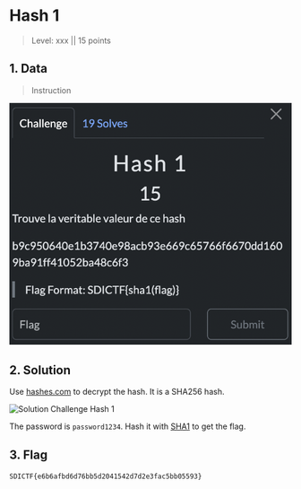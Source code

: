 # Hash 1

> Level: xxx || 15 points


## 1. Data

> Instruction

![Instruction Challenge Hash 1](challenge_Hash_1.png)



## 2. Solution

Use [hashes.com](https://hashes.com/en/decrypt/hash) to decrypt the hash. It is a SHA256 hash.


![Solution Challenge Hash 1](https://github.com/user-attachments/assets/e1b318b3-7aab-46b0-b0bb-6fc21e11ee54)


The password is `password1234`. Hash it with [SHA1](http://www.sha1-online.com/) to get the flag.




## 3. Flag

```plaintext
SDICTF{e6b6afbd6d76bb5d2041542d7d2e3fac5bb05593}
```